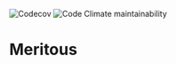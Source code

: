 ![Codecov](https://img.shields.io/codecov/c/github/errant/meritous?style=for-the-badge)
![Code Climate maintainability](https://img.shields.io/codeclimate/maintainability/errant/meritous?style=for-the-badge)

# Meritous

